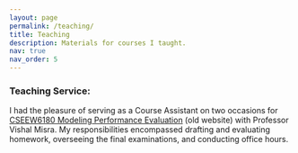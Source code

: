 ```yaml
---
layout: page
permalink: /teaching/
title: Teaching
description: Materials for courses I taught.
nav: true
nav_order: 5
---
```


### Teaching Service:

I had the pleasure of serving as a Course Assistant on two occasions for <a href="http://www.cs.columbia.edu/~misra/6180.html" >CSEEW6180 Modeling Performance Evaluation</a> (old website) with Professor Vishal Misra. My responsibilities encompassed drafting and evaluating homework, overseeing the final examinations, and conducting office hours.
